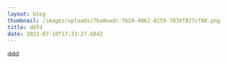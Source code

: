 ```yaml
---
layout: blog
thumbnail: /images/uploads/7ba8eadc-fb24-4862-8259-7878f827cf80.png
title: ddfd
date: 2022-07-10T17:33:27.684Z
---
```

ddd
